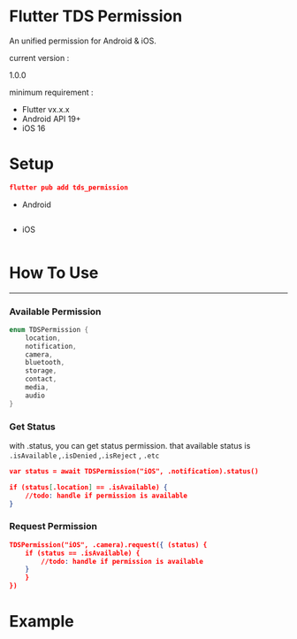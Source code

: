 # Flutter TDS Permission

An unified permission for Android & iOS. 

current version :

1.0.0

minimum requirement :

- Flutter vx.x.x
- Android API 19+
- iOS 16

# Setup

```json
flutter pub add tds_permission
```

- Android
    
    ```json
    
    ```
    
- iOS
    
    ```json
    
    ```
    

# How To Use

---

### Available Permission

```dart
enum TDSPermission {
	location,
	notification,
	camera,
	bluetooth,
	storage,
	contact,
	media,
	audio
}
```

### Get Status

with .status, you can get status permission. that available status is `.isAvailable` ,`.isDenied` ,`.isReject` , `.etc`

```json
var status = await TDSPermission("iOS", .notification).status()

if (status[.location] == .isAvailable) {
	//todo: handle if permission is available
}
```

### Request Permission

```json
TDSPermission("iOS", .camera).request({ (status) {
	if (status == .isAvailable) {
		//todo: handle if permission is available
	}
	}
})
```

# Example

```json

```
